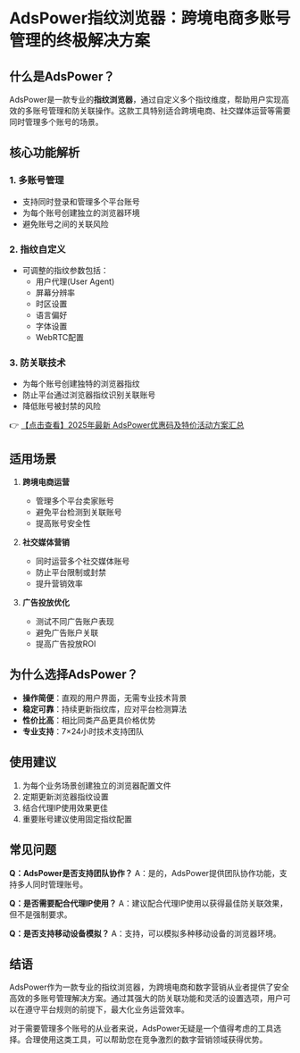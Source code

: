 # AdsPower指纹浏览器：跨境电商多账号管理的终极解决方案

## 什么是AdsPower？

AdsPower是一款专业的**指纹浏览器**，通过自定义多个指纹维度，帮助用户实现高效的多账号管理和防关联操作。这款工具特别适合跨境电商、社交媒体运营等需要同时管理多个账号的场景。

## 核心功能解析

### 1. 多账号管理
- 支持同时登录和管理多个平台账号
- 为每个账号创建独立的浏览器环境
- 避免账号之间的关联风险

### 2. 指纹自定义
- 可调整的指纹参数包括：
  - 用户代理(User Agent)
  - 屏幕分辨率
  - 时区设置
  - 语言偏好
  - 字体设置
  - WebRTC配置

### 3. 防关联技术
- 为每个账号创建独特的浏览器指纹
- 防止平台通过浏览器指纹识别关联账号
- 降低账号被封禁的风险

👉 [【点击查看】2025年最新 AdsPower优惠码及特价活动方案汇总](https://bit.ly/adspower_free)

## 适用场景

1. **跨境电商运营**
   - 管理多个平台卖家账号
   - 避免平台检测到关联账号
   - 提高账号安全性

2. **社交媒体营销**
   - 同时运营多个社交媒体账号
   - 防止平台限制或封禁
   - 提升营销效率

3. **广告投放优化**
   - 测试不同广告账户表现
   - 避免广告账户关联
   - 提高广告投放ROI

## 为什么选择AdsPower？

- **操作简便**：直观的用户界面，无需专业技术背景
- **稳定可靠**：持续更新指纹库，应对平台检测算法
- **性价比高**：相比同类产品更具价格优势
- **专业支持**：7×24小时技术支持团队

## 使用建议

1. 为每个业务场景创建独立的浏览器配置文件
2. 定期更新浏览器指纹设置
3. 结合代理IP使用效果更佳
4. 重要账号建议使用固定指纹配置

## 常见问题

**Q：AdsPower是否支持团队协作？**
A：是的，AdsPower提供团队协作功能，支持多人同时管理账号。

**Q：是否需要配合代理IP使用？**
A：建议配合代理IP使用以获得最佳防关联效果，但不是强制要求。

**Q：是否支持移动设备模拟？**
A：支持，可以模拟多种移动设备的浏览器环境。

## 结语

AdsPower作为一款专业的指纹浏览器，为跨境电商和数字营销从业者提供了安全高效的多账号管理解决方案。通过其强大的防关联功能和灵活的设置选项，用户可以在遵守平台规则的前提下，最大化业务运营效率。

对于需要管理多个账号的从业者来说，AdsPower无疑是一个值得考虑的工具选择。合理使用这类工具，可以帮助您在竞争激烈的数字营销领域获得优势。